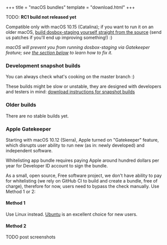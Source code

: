 +++
title = "macOS bundles"
template = "download.html"
+++

TODO: **RC1 build not released yet**
<!-- **[Download dosbox-staging 0.75.0-rc1](/)** -->

Compatible only with macOS 10.15 (Catalina); if you want to run it on an
older macOS, [build dosbox-staging yourself straight from the source][1]
(send us patches if you'll end up improving something!) :)

*macOS will prevent you from running dosbox-staging via Gatekeeper feature;
see [the section below](#apple-gatekeeper) to learn how to fix it.*

[1]:https://github.com/dosbox-staging/dosbox-staging.

### Development snapshot builds

You can always check what's cooking on the master branch :)

These builds might be slow or unstable, they are designed with developers
and testers in mind: [download instructions for snapshot builds](
https://github.com/dosbox-staging/dosbox-staging#development-snapshot-builds)


### Older builds

There are no stable builds yet.


### <a name="apple-gatekeeper"></a> Apple Gatekeeper

Starting with macOS 10.12 (Sierra), Apple turned on "Gatekeeper" feature, which
disrupts user ability to run new (as in: newly developed) and independent
software.

Whitelisting app bundle requires paying Apple around hundred dollars
per year for Developer ID account to sign the bundle.

As a small, open source, Free software project, we don't have ability to pay
for whitelisting (we rely on GitHub CI to build and create a bundle, free of
charge), therefore for now, users need to bypass the check manually.
Use Method 1 or 2:


#### Method 1

Use Linux instead. [Ubuntu](https://ubuntu.com/download/desktop) is an excellent
choice for new users.


#### Method 2

TODO post screenshots
